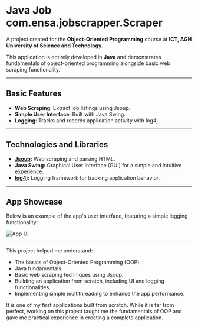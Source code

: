 # Java Job com.ensa.jobscrapper.Scraper

A project created for the **Object-Oriented Programming** course at **ICT, AGH University of Science and Technology**. 

This application is entirely developed in **Java** and demonstrates fundamentals of object-oriented programming alongside basic web scraping functionality.

---

## Basic Features

- **Web Scraping**: Extract job listings using Jsoup.  
- **Simple User Interface**: Built with Java Swing.  
- **Logging**: Tracks and records application activity with log4j.  

---

## Technologies and Libraries

- **[Jsoup](https://jsoup.org/):** Web scraping and parsing HTML.  
- **Java Swing:** Graphical User Interface (GUI) for a simple and intuitive experience.  
- **[log4j](https://logging.apache.org/log4j/2.x/):** Logging framework for tracking application behavior.  

---

## App Showcase

Below is an example of the app's user interface, featuring a simple logging functionality:  

![App UI](https://github.com/user-attachments/assets/94e7b844-cf11-4f2a-a0a6-194d436246ae)

---

This project helped me understand:
- The basics of Object-Oriented Programming (OOP).  
- Java fundamentals.  
- Basic web scraping techniques using Jsoup.  
- Building an application from scratch, including UI and logging functionalities.  
- Implementing simple multithreading to enhance the app performance.  

It is one of my first applications built from scratch. While it is far from perfect, working on this project taught me the fundamentals of OOP and gave me practical experience in creating a complete application.
